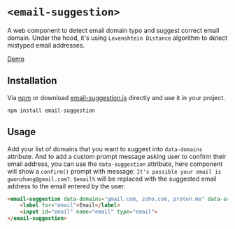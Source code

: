 # `<email-suggestion>`

A web component to detect email domain typo and suggest correct email domain. Under the hood, it's using `Levenshtein Distance` algorithm to detect mistyped email addresses.

[Demo](https://email-suggestion.netlify.app/demo.html)

## Installation

Via [npm](https://www.npmjs.com/package/email-suggestion) or download [email-suggestion.js](email-suggestion.js) directly and use it in your project.

```
npm install email-suggestion
```

## Usage

Add your list of domains that you want to suggest into `data-domains` attribute. And to add a custom prompt message asking user to confirm their email address, you can use the `data-suggestion` attribute, here component will show a `confirm()` prompt with message: `It's possible your email is gwonzhang@gmail.com?`. `$email%` will be replaced with the suggested email address to the email entered by the user.
```html
<email-suggestion data-domains="gmail.com, zoho.com, proton.me" data-suggestion="It's possible your email is %email%?">
	<label for="email">Email</label>
	<input id="email" name="email" type="email">
</email-suggestion>
```
